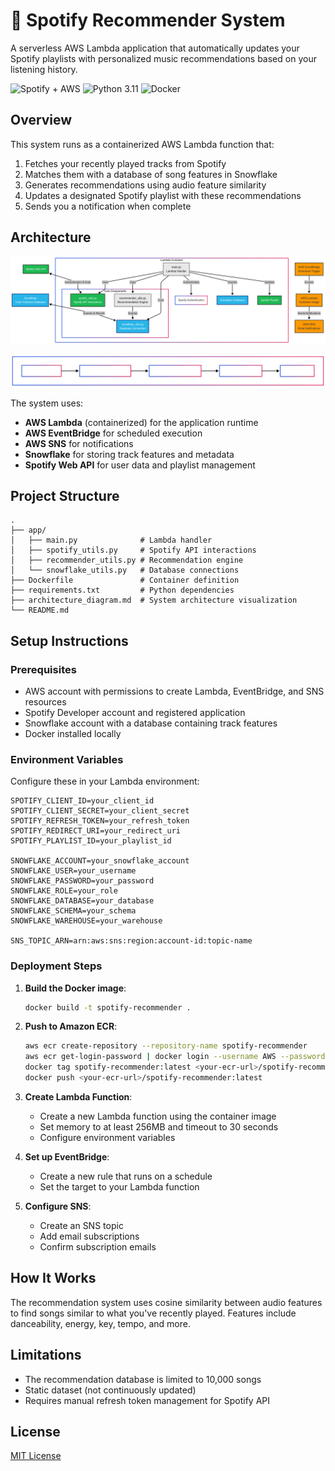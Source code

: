 # 🎵 Spotify Recommender System

A serverless AWS Lambda application that automatically updates your Spotify playlists with personalized music recommendations based on your listening history.

![Spotify + AWS](https://img.shields.io/badge/Spotify-AWS-brightgreen)
![Python 3.11](https://img.shields.io/badge/Python-3.11-blue)
![Docker](https://img.shields.io/badge/Docker-Enabled-blue)

## Overview

This system runs as a containerized AWS Lambda function that:

1. Fetches your recently played tracks from Spotify
2. Matches them with a database of song features in Snowflake
3. Generates recommendations using audio feature similarity
4. Updates a designated Spotify playlist with these recommendations
5. Sends you a notification when complete

## Architecture

![Architecture Diagram](assests/architecture.png)

![Data Flow](assests/Dataflow.svg)

The system uses:
- **AWS Lambda** (containerized) for the application runtime
- **AWS EventBridge** for scheduled execution
- **AWS SNS** for notifications
- **Snowflake** for storing track features and metadata
- **Spotify Web API** for user data and playlist management

## Project Structure

```
.
├── app/
│   ├── main.py              # Lambda handler
│   ├── spotify_utils.py     # Spotify API interactions
│   ├── recommender_utils.py # Recommendation engine
│   └── snowflake_utils.py   # Database connections
├── Dockerfile               # Container definition
├── requirements.txt         # Python dependencies
├── architecture_diagram.md  # System architecture visualization
└── README.md               
```

## Setup Instructions

### Prerequisites

- AWS account with permissions to create Lambda, EventBridge, and SNS resources
- Spotify Developer account and registered application
- Snowflake account with a database containing track features
- Docker installed locally

### Environment Variables

Configure these in your Lambda environment:

```
SPOTIFY_CLIENT_ID=your_client_id
SPOTIFY_CLIENT_SECRET=your_client_secret
SPOTIFY_REFRESH_TOKEN=your_refresh_token
SPOTIFY_REDIRECT_URI=your_redirect_uri
SPOTIFY_PLAYLIST_ID=your_playlist_id

SNOWFLAKE_ACCOUNT=your_snowflake_account
SNOWFLAKE_USER=your_username
SNOWFLAKE_PASSWORD=your_password
SNOWFLAKE_ROLE=your_role
SNOWFLAKE_DATABASE=your_database
SNOWFLAKE_SCHEMA=your_schema
SNOWFLAKE_WAREHOUSE=your_warehouse

SNS_TOPIC_ARN=arn:aws:sns:region:account-id:topic-name
```

### Deployment Steps

1. **Build the Docker image**:
   ```bash
   docker build -t spotify-recommender .
   ```

2. **Push to Amazon ECR**:
   ```bash
   aws ecr create-repository --repository-name spotify-recommender
   aws ecr get-login-password | docker login --username AWS --password-stdin <your-ecr-url>
   docker tag spotify-recommender:latest <your-ecr-url>/spotify-recommender:latest
   docker push <your-ecr-url>/spotify-recommender:latest
   ```

3. **Create Lambda Function**:
   - Create a new Lambda function using the container image
   - Set memory to at least 256MB and timeout to 30 seconds
   - Configure environment variables

4. **Set up EventBridge**:
   - Create a new rule that runs on a schedule
   - Set the target to your Lambda function

5. **Configure SNS**:
   - Create an SNS topic
   - Add email subscriptions
   - Confirm subscription emails

## How It Works

The recommendation system uses cosine similarity between audio features to find songs similar to what you've recently played. Features include danceability, energy, key, tempo, and more.

## Limitations

- The recommendation database is limited to 10,000 songs
- Static dataset (not continuously updated)
- Requires manual refresh token management for Spotify API

## License

[MIT License](LICENSE)
